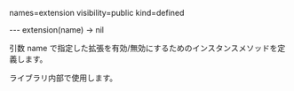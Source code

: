 names=extension
visibility=public
kind=defined

--- extension(name) -> nil

引数 name で指定した拡張を有効/無効にするためのインスタンスメソッドを定
義します。

ライブラリ内部で使用します。

